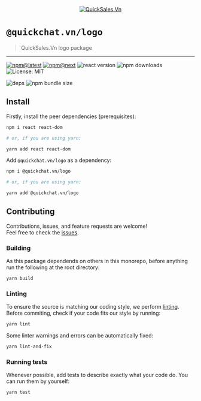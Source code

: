 <!--header-->

<p align="center">
  <a href="https://quickchat.vn" title="QuickSales.Vn">
    <img src="https://github.com/QuickSales/QuickSales.Vn.Artwork/raw/master/Logos/2020/png/logo-horizontal-red.png" alt="QuickSales.Vn" />
  </a>
</p>

# `@quickchat.vn/logo`

> QuickSales.Vn logo package

---

[![npm@latest](https://img.shields.io/npm/v/@quickchat.vn/logo/latest?style=flat-square)](https://www.npmjs.com/package/@quickchat.vn/logo/v/latest) [![npm@next](https://img.shields.io/npm/v/@quickchat.vn/logo/next?style=flat-square)](https://www.npmjs.com/package/@quickchat.vn/logo/v/next) ![react version](https://img.shields.io/npm/dependency-version/@quickchat.vn/logo/peer/react?style=flat-square) ![npm downloads](https://img.shields.io/npm/dw/@quickchat.vn/logo?style=flat-square) ![License: MIT](https://img.shields.io/npm/l/@quickchat.vn/logo?style=flat-square)

![deps](https://img.shields.io/librariesio/release/npm/@quickchat.vn/logo?style=flat-square) ![npm bundle size](https://img.shields.io/bundlephobia/min/@quickchat.vn/logo?style=flat-square)

<!--/header-->

## Install

<!--install-->

Firstly, install the peer dependencies (prerequisites):

```sh
npm i react react-dom

# or, if you are using yarn:

yarn add react react-dom
```

Add `@quickchat.vn/logo` as a dependency:

```sh
npm i @quickchat.vn/logo

# or, if you are using yarn:

yarn add @quickchat.vn/logo
```

<!--/install-->

## Contributing

<!--contributing(msg)-->

Contributions, issues, and feature requests are welcome!<br />
Feel free to check the [issues](https://github.com/QuickSales/fuselage/issues).

<!--/contributing(msg)-->

### Building

As this package dependends on others in this monorepo, before anything run the following at the root directory:

<!--yarn(build)-->

```sh
yarn build
```

<!--/yarn(build)-->

### Linting

To ensure the source is matching our coding style, we perform [linting](<https://en.wikipedia.org/wiki/Lint_(software)>).
Before commiting, check if your code fits our style by running:

<!--yarn(lint)-->

```sh
yarn lint
```

<!--/yarn(lint)-->

Some linter warnings and errors can be automatically fixed:

<!--yarn(lint-and-fix)-->

```sh
yarn lint-and-fix
```

<!--/yarn(lint-and-fix)-->

### Running tests

Whenever possible, add tests to describe exactly what your code do. You can run them by yourself:

<!--yarn(test)-->

```sh
yarn test
```

<!--/yarn(test)-->
